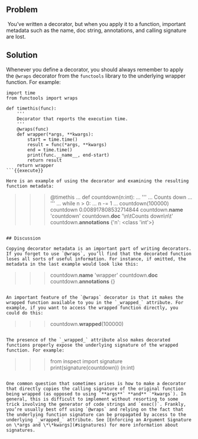 ## Problem

 You’ve written a decorator, but when you apply it to a function, important metadata such as the name, doc string, annotations, and calling signature are lost.

## Solution

Whenever you define a decorator, you should always remember to apply the `@wraps` decorator from the `functools` library to the underlying wrapper function. For example:

```
import time
from functools import wraps

def timethis(func):
    '''
    Decorator that reports the execution time.
    '''
    @wraps(func)
    def wrapper(*args, **kwargs):
        start = time.time()
        result = func(*args, **kwargs)
        end = time.time()
        print(func.__name__, end-start)
        return result
    return wrapper
```{{execute}}

Here is an example of using the decorator and examining the resulting function metadata:

```
>>> @timethis
... def countdown(n:int):
...     '''
...     Counts down
...     '''
...     while n > 0:
...             n -= 1
...
>>> countdown(100000)
countdown 0.008917808532714844
>>> countdown.__name__
'countdown'
>>> countdown.__doc__
'\n\tCounts down\n\t'
>>> countdown.__annotations__
{'n': <class 'int'>}
>>>
```{{execute}}

## Discussion

Copying decorator metadata is an important part of writing decorators. If you forget to use `@wraps`, you’ll find that the decorated function loses all sorts of useful information. For instance, if omitted, the metadata in the last example would look like this:

```
>>> countdown.__name__
'wrapper'
>>> countdown.__doc__
>>> countdown.__annotations__
{}
>>>
```{{execute}}

An important feature of the `@wraps` decorator is that it makes the wrapped function available to you in the `_wrapped_` attribute. For example, if you want to access the wrapped function directly, you could do this:

```
>>> countdown.__wrapped__(100000)
>>>
```{{execute}}

The presence of the `_wrapped_` attribute also makes decorated functions properly expose the underlying signature of the wrapped function. For example:

```
>>> from inspect import signature
>>> print(signature(countdown))
(n:int)
>>>
```{{execute}}

One common question that sometimes arises is how to make a decorator that directly copies the calling signature of the original function being wrapped (as opposed to using `**args**` **and** `*kwargs`). In general, this is difficult to implement without resorting to some trick involving the generator of code strings and `exec()`. Frankly, you’re usually best off using `@wraps` and relying on the fact that the underlying function signature can be propagated by access to the underlying `_wrapped_` attribute. See [Enforcing an Argument Signature on \*args and \*\*kwargs](#signatures) for more information about signatures.